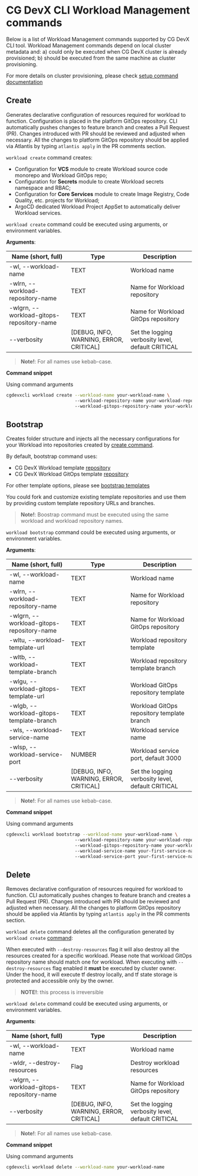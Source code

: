 # CG DevX CLI Workload Management commands

Below is a list of Workload Management commands supported by CG DevX CLI tool.
Workload Management commands depend on local cluster metadata and:
a) could only be executed when CG DevX cluster is already provisioned;
b) should be executed from the same machine as cluster provisioning.

For more details on cluster provisioning, please check [setup command documentation](../installation/cli_commands.md#setup)

## Create

Generates declarative configuration of resources required for workload to function. Configuration is placed in the
platform
GitOps repository. CLI automatically pushes changes to feature branch and creates a Pull Request (PR). Changes
introduced with PR should be reviewed and adjusted when necessary.
All the changes to platform GitOps repository should be applied via Atlantis by typing `atlantis apply` in the PR
comments section.

`workload create` command creates:

- Configuration for **VCS** module to create Workload source code monorepo and Workload GitOps repo;
- Configuration for **Secrets** module to create Workload secrets namespace and RBAC;
- Configuration for **Core Services** module to create Image Registry, Code Quality, etc. projects for Workload;
- ArgoCD dedicated Workload Project AppSet to automatically deliver Workload services.

`workload create` command could be executed using arguments, or environment variables.

**Arguments**:

| Name (short, full)                        | Type                                    | Description                                       |
|-------------------------------------------|-----------------------------------------|---------------------------------------------------|
| -wl, --workload-name                      | TEXT                                    | Workload name                                     |
| -wlrn, --workload-repository-name         | TEXT                                    | Name for Workload repository                      |
| -wlgrn, --workload-gitops-repository-name | TEXT                                    | Name for Workload GitOps repository               |
| --verbosity                               | [DEBUG, INFO, WARNING, ERROR, CRITICAL] | Set the logging verbosity level, default CRITICAL |

> **Note!**: For all names use kebab-case.

**Command snippet**

Using command arguments

```bash
cgdevxcli workload create --workload-name your-workload-name \ 
                          --workload-repository-name your-workload-repository-name
                          --workload-gitops-repository-name your-workload-gitops-repository-name
```

## Bootstrap

Creates folder structure and injects all the necessary configurations for your Workload into repositories created
by [create command](#create).

By default, bootstrap command uses:

- CG DevX Workload template [repository](https://github.com/CloudGeometry/cg-devx-wl-template)
- CG DevX Workload GitOps template [repository](https://github.com/CloudGeometry/cg-devx-wl-gitops-template)

For other template options, please see [bootstrap templates](./bootstrap_templates.md)

You could fork and customize existing template repositories and use them by providing custom template repository URLs
and branches.

> **Note!**: Boostrap command must be executed using the same workload and workload repository names.

`workload bootstrap` command could be executed using arguments, or environment variables.

**Arguments**:

| Name (short, full)                        | Type                                    | Description                                       |
|-------------------------------------------|-----------------------------------------|---------------------------------------------------|
| -wl, --workload-name                      | TEXT                                    | Workload name                                     |
| -wlrn, --workload-repository-name         | TEXT                                    | Name for Workload repository                      |
| -wlgrn, --workload-gitops-repository-name | TEXT                                    | Name for Workload GitOps repository               |
| -wltu, --workload-template-url            | TEXT                                    | Workload repository template                      |
| -wltb, --workload-template-branch         | TEXT                                    | Workload repository template branch               |
| -wlgu, --workload-gitops-template-url     | TEXT                                    | Workload GitOps repository template               |
| -wlgb, --workload-gitops-template-branch  | TEXT                                    | Workload GitOps repository template branch        |
| -wls, --workload-service-name             | TEXT                                    | Workload service name                             |
| -wlsp, --workload-service-port            | NUMBER                                  | Workload service port, default 3000               |
| --verbosity                               | [DEBUG, INFO, WARNING, ERROR, CRITICAL] | Set the logging verbosity level, default CRITICAL |

> **Note!**: For all names use kebab-case.

**Command snippet**

Using command arguments

```bash
cgdevxcli workload bootstrap --workload-name your-workload-name \ 
                          --workload-repository-name your-workload-repository-name
                          --workload-gitops-repository-name your-workload-gitops-repository-name
                          --workload-service-name your-first-service-name
                          --workload-service-port your-first-service-name-port
```

## Delete

Removes declarative configuration of resources required for workload to function. CLI automatically pushes changes to
feature branch and creates a Pull Request (PR). Changes introduced with PR should be reviewed and adjusted when
necessary.
All the changes to platform GitOps repository should be applied via Atlantis by typing `atlantis apply` in the PR
comments section.

`workload delete` command deletes all the configuration generated by `workload create` [command](#create):

When executed with `--destroy-resources` flag it will also destroy all the resources created for a specific workload.
Please note that workload GitOps repository name should match one for workload.
When executing with `--destroy-resources` flag enabled it **must** be executed by cluster owner.
Under the hood, it will execute tf destroy locally, and tf state storage is protected and accessible only by the owner. 


> **NOTE!**: this process is irreversible

`workload delete` command could be executed using arguments, or environment variables.

**Arguments**:

| Name (short, full)                        | Type                                    | Description                                       |
|-------------------------------------------|-----------------------------------------|---------------------------------------------------|
| -wl, --workload-name                      | TEXT                                    | Workload name                                     |
| -wldr, --destroy-resources                | Flag                                    | Destroy workload resources                        |
| -wlgrn, --workload-gitops-repository-name | TEXT                                    | Name for Workload GitOps repository               |
| --verbosity                               | [DEBUG, INFO, WARNING, ERROR, CRITICAL] | Set the logging verbosity level, default CRITICAL |

> **Note!**: For all names use kebab-case.

**Command snippet**

Using command arguments

```bash
cgdevxcli workload delete --workload-name your-workload-name
```
